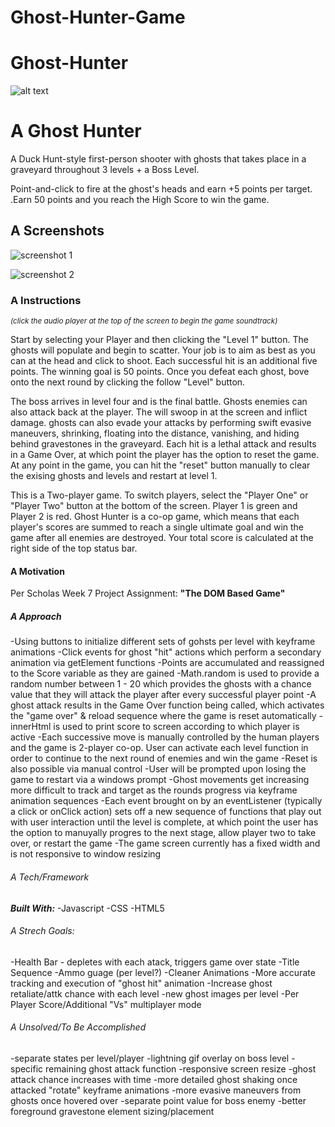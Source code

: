 # Ghost-Hunter-Game

# Ghost-Hunter
![alt text](https://i.imgur.com/0RFTHYm.jpg)

# A Ghost Hunter
A Duck Hunt-style first-person shooter with ghosts that takes place in a graveyard throughout 3 levels + a Boss Level.

Point-and-click to fire at the ghost's heads and earn +5 points per target. .Earn 50 points and you reach the High Score to win the game. 

## A Screenshots

![screenshot 1](https://i.ibb.co/JxpZPpm/ghost-hunter-screenshot-1.png)

![screenshot 2](https://i.ibb.co/VQBsdGv/ghost-hunter-screenshot-2.png)

### A Instructions

_<sub>(click the audio player at the top of the screen to begin the game soundtrack)</sub>_

Start by selecting your Player and then clicking the "Level 1" button. The ghosts will populate and begin to scatter. Your job is to aim as best as you can at the head and click to shoot. Each successful hit is an additional five points. The winning goal is 50 points. Once you defeat each ghost, bove onto the next round by clicking the follow "Level" button.

The boss arrives in level four and is the final battle. Ghosts enemies can also attack back at the player. The will swoop in at the screen and inflict damage. ghosts can also evade your attacks by performing swift evasive maneuvers, shrinking, floating into the distance, vanishing, and hiding behind gravestones in the graveyard. Each hit is a lethal attack and results in a Game Over, at which point the player has the option to reset the game. At any point in the game, you can hit the "reset" button manually to clear the exising ghosts and levels and restart at level 1.

This is a Two-player game. To switch players, select the "Player One" or "Player Two" button at the bottom of the screen. Player 1 is green and Player 2 is red. Ghost Hunter is a co-op game, which means that each player's scores are summed to reach a single ultimate goal and win the game after all enemies are destroyed. Your total score is calculated at the right side of the top status bar.

#### A Motivation
Per Scholas Week 7 Project Assignment: **"The DOM Based Game"**

##### A Approach 
-Using buttons to initialize different sets of gohsts per level with keyframe animations
-Click events for ghost "hit" actions which perform a secondary animation via getElement functions
-Points are accumulated and reassigned to the Score variable as they are gained
-Math.random is used to provide a random number between 1 - 20 which provides the ghosts with a chance value that they will attack the player after every successful player point
-A ghost attack results in the Game Over function being called, which activates the "game over" & reload sequence where the game is reset automatically
-innerHtml is used to print score to screen according to which player is active 
-Each successive move is manually controlled by the human players and the game is 2-player co-op. User can activate each level function in order to continue to the next round of enemies and win the game
-Reset is also possible via manual control
-User will be prompted upon losing the game to restart via a windows prompt 
-Ghost movements get increasing more difficult to track and target as the rounds progress via keyframe animation sequences -Each event brought on by an eventListener (typically a click or onClick action) sets off a new sequence of functions that play out with user interaction until the level is complete, at which point the user has the option to manuyally progres to the next stage, allow player two to take over, or restart the game
-The game screen currently has a fixed width and is not responsive to window resizing 

###### A Tech/Framework
 ***Built With:***
 -Javascript
 -CSS
 -HTML5

###### A Strech Goals:
-Health Bar - depletes with each atack, triggers game over state
-Title Sequence
-Ammo guage (per level?)
-Cleaner Animations
-More accurate tracking and execution of "ghost hit" animation
-Increase ghost retaliate/attk chance with each level
-new ghost images per level
-Per Player Score/Additional "Vs" multiplayer mode

###### A Unsolved/To Be Accomplished
-separate states per level/player
-lightning gif overlay on boss level
-specific remaining ghost attack function
-responsive screen resize
-ghost attack chance increases with time 
-more detailed ghost shaking once attacked "rotate" keyframe animations
-more evasive maneuvers from ghosts once hovered over
-separate point value for boss enemy 
-better foreground gravestone element sizing/placement
